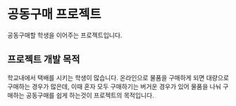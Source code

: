 # 공동구매 프로젝트
공동구매할 학생을 이어주는 프로젝트입니다.

## 프로젝트 개발 목적
학교내에서 택배를 시키는 학생이 많습니다. 온라인으로 물품을 구매하게 되면 
대량으로 구매하는 경우가 많은데, 이때 혼자 모두 구매하기는 버거운 경우가 있어
물품을 나눠 구매하는 공동구매를 쉽게 하는것이 프로젝트의 목적입니다.

